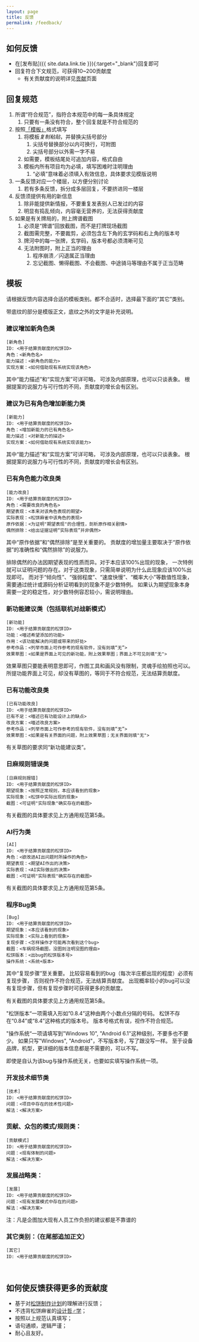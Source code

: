 ```yaml
---
layout: page
title: 反馈
permalink: /feedback/
---
```


## 如何反馈

- 在[发布贴]({{ site.data.link.tie }}){:target="_blank"}回复即可
- 回复符合下文规范，可获得10~200贡献度
    - 有关贡献度的说明详见[贡献](/contribute/)页面

## 回复规范

1. 所谓“符合规范”，指符合本规范中的每一条具体规定
   1. 只要有一条没有符合，整个回复就是不符合规范的
1. 按照[「模板」](#template)格式填写
    1. 将模板*复制粘贴*，并替换尖括号部分
        1. 尖括号替换部分以内可换行，可附图
        1. 尖括号部分以外需一字不易
    1. 如需要，模板结尾处可追加内容，格式自由
    1. 模板内所有项目均为必填，填写困难时注明理由
        1. “必填”意味着必须填入有效信息，具体要求见模版说明
2. 一条反馈对应一个楼层，以方便分别讨论
    1. 若有多条反馈，拆分成多层回复，不要挤进同一楼层
3. 反馈须提供有用的新信息
    1. 除非能提供新情报，不要重复发表别人已发过的内容
    1. 明显有捣乱倾向，内容毫无营养的，无法获得贡献度
4. 如果是有关牌局的，附上牌谱截图
    1. 必须是“牌谱”回放截图，而不是打牌现场截图
    1. 截图需完整，不要裁剪，必须包含左下角的玄学码和右上角的版本号
    1. 牌河中的每一张牌，玄学码，版本号都必须清晰可见
    1. 无法附图时，附上正当的理由
        1. 程序崩溃／闪退属正当理由
        1. 忘记截图、懒得截图、不会截图、中途骑马等理由不属于正当范畴


## <a name="template"></a>模板

请根据反馈内容选择合适的模板类别。都不合适时，选择最下面的“其它”类别。

带底纹的部分是模版正文，底纹之外的文字是补充说明。

### 建议增加新角色类
```
[新角色]
ID: <用于结算贡献度的松饼ID>
角色：<新角色名>
能力描述：<新角色的能力>
实现方案：<如何借助现有系统实现该角色>
```

其中“能力描述”和“实现方案”可详可略，
可涉及内部原理，也可以只谈表象。
根据提案的说服力与可行性的不同，贡献度的增长会有区别。

### 建议为已有角色增加新能力类
```
[新能力]
ID: <用于结算贡献度的松饼ID>
角色：<增加新能力的已有角色名>
能力描述：<对新能力的描述>
实现方案：<如何借助现有系统实现该能力>
```

其中“能力描述”和“实现方案”可详可略，
可涉及内部原理，也可以只谈表象。
根据提案的说服力与可行性的不同，贡献度的增长会有区别。

### 已有角色能力改良类
```
[能力改良]
ID: <用于结算贡献度的松饼ID>
角色：<需要改良的角色名>
期望表现：<本来对该角色表现的期望>
实际表现：<松饼麻雀中该角色的表现>
原作依据：<为证明"期望表现"的合理性，剖析原作相关剧情>
偶然排除：<给出证据证明“实际表现”并非偶然>
```

其中“原作依据”和“偶然排除”是至关重要的。
贡献度的增加量主要取决于“原作依据”的准确性和“偶然排除”的说服力。

排除偶然的办法因期望表现的性质而异。对于本应该100%出现的现象，
一次特例就可以证明问题的存在。对于这类现象，只需简单说明为什么此现象应该100%出现即可。
而对于“倾向性”、“强弱程度”、“速度快慢”、“概率大小”等数值性现象，
需要通过统计或源码分析证明看到的现象不是少数特例。
如果认为期望现象本身需要一定的稳定性，对少数特例容忍较小，需说明理由。

### 新功能建议类（包括联机对战新模式）
```
[新功能]
ID: <用于结算贡献度的松饼ID>
功能：<喵述希望添加的功能>
作用：<该功能解决的问题或带来的好处>
参考作品：<列举市面上可作参考的现有软件，没有则填“无”>
效果草图：<如果是界面上可见的新功能，附上效果草图；界面上不可见则填"无">
```

效果草图只要能表明意思即可，作图工具和画风没有限制，灵魂手绘拍照也可以。
所提功能界面上可见，却没有草图的，等同于不符合规范，无法结算贡献度。

### 已有功能改良类
```
[已有功能改良]
ID: <用于结算贡献度的松饼ID>
已有不足：<喵述已有功能设计上的缺点>
改良方案：<喵述改良方案>
参考作品：<列举市面上可作参考的现有软件，没有则填“无”>
效果草图：<如果是有关界面的问题，附上效果草图；无关界面则填"无">
```

有关草图的要求同“新功能建议类”。

### 日麻规则错误类
```
[日麻规则报错]
ID: <用于结算贡献度的松饼ID>
期望现象：<按照正常规则，本应该看到的现象>
实际现象：<松饼中实际出现的现象>
截图：<可证明"实际现象"确实存在的截图>
```

有关截图的具体要求见上方通用规范第5条。

### AI行为类
```
[AI]
ID: <用于结算贡献度的松饼ID>
角色：<欲改进AI出问题时所操作的角色>
期望表现：<期望AI作出的决策>
实际表现：<AI实际做出的决策>
截图：<可证明"实际表现"确实存在的截图>
```

有关截图的具体要求见上方通用规范第5条。

### 程序Bug类
```
[Bug]
ID: <用于结算贡献度的松饼ID>
期望现象：<本应该看到的现象>
实际现象：<实际上看到的现象>
复现步骤：<怎样操作才可能再次看到这个bug>
截图：<车祸现场截图，没图则注明没图的理由>
松饼版本：<出bug的松饼版本号>
操作系统：<系统+版本>
```

其中“复现步骤”至关重要。
比较容易看到的bug（每次半庄都出现的程度）必须有复现步骤，
否则视作不符合规范，无法结算贡献度。
出现概率较小的bug可以没有复现步骤，但有复现步骤时可获得更多的贡献度。

有关截图的具体要求见上方通用规范第5条。

"松饼版本“一项需填入形如”0.8.4”这种由两个小数点分隔的号码。
松饼不存在“0.84”或“8.4”这种格式的版本号。
版本号格式有误，视作不符合规范。

"操作系统“一项请填写到"Windows 10", "Android 6.1"这种级别，不要多也不要少。
如果只写"Windows", "Android"，不写版本号，写了跟没写一样。
至于设备品牌，机型，更详细的版本信息都是不需要的，可以不写。

即使是自认为该bug与操作系统无关，也要如实填写操作系统一项。

### 开发技术细节类
```
[技术]
ID: <用于结算贡献度的松饼ID>
问题：<项目中存在的技术性问题>
解法：<解决方案>
```

### 贡献、众包的模式/规则类：
```
[贡献模式]
ID: <用于结算贡献度的松饼ID>
问题：<现有体制的问题>
解法：<解决方案>
```

### 发展战略类：
```
[发展]
ID: <用于结算贡献度的松饼ID>
问题：<现有发展模式中存在的问题>
解法：<解决方案>
```
注：凡是企图加大现有人员工作负担的建议都是不靠谱的

### 其它类别：（在尾部追加正文）
```
[其它]
ID: <用于结算贡献度的松饼ID>
```

<br />

## 如何使反馈获得更多的贡献度

- 基于对[松饼制作计划](/docs/target/)的理解进行反馈；
- 不违背松饼麻雀的[设计哲♂学](/docs/phil/)；
- 按照以上规范认真填写；
- 语句通顺，逻辑严谨；
- 耐心且友好。

